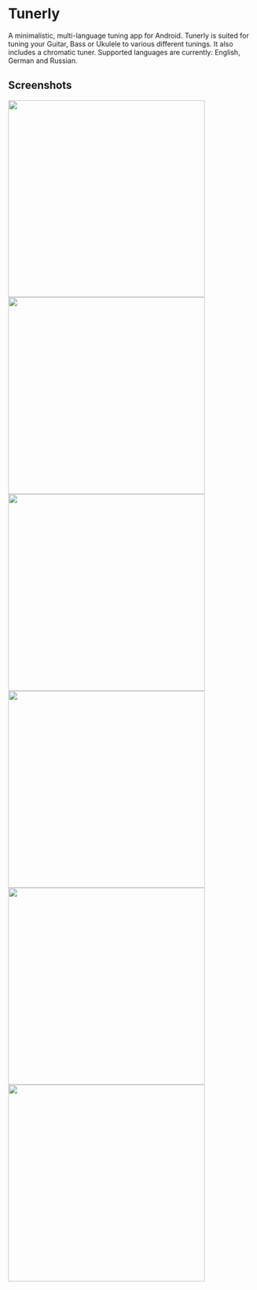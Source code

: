 # Tunerly

A minimalistic, multi-language tuning app for Android. Tunerly is suited for tuning your Guitar, Bass or Ukulele to various different tunings. It also includes a chromatic tuner. 
Supported languages are currently: English, German and Russian.

## Screenshots

<img src="Screenshots/light_start.png" width="400"> <img src="Screenshots/light_oot.png" width="400"> <img src="Screenshots/dark_it.png" width="400"> <img src="Screenshots/dark_start.png" width="400"> <img src="Screenshots/dark_oot.png" width="400"> <img src="Screenshots/dark_about.png" width="400">
